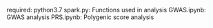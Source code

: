 required: python3.7
spark.py: Functions used in analysis
GWAS.ipynb: GWAS analysis
PRS.ipynb: Polygenic score analysis
